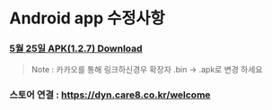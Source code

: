 # Android app 수정사항
### [5월 25일 APK(1.2.7) Download](https://github.com/invites-healthcare/invites/raw/master/20210525163018-v30(1.2.7)-debug.apk)
> Note : 카카오를 통해 링크하신경우 확장자 .bin -> .apk로 변경 하세요

### 스토어 연결 : https://dyn.care8.co.kr/welcome
